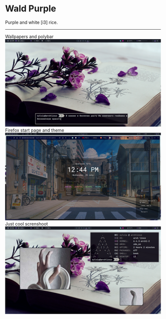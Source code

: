 #                                                                                                        Wald Purple


Purple and white [i3] rice.

---------------------------------

Wallpapers and polybar
![Wallpapers and polybar](https://github.com/WaldLumen/wald-purple/blob/main/screnshoots/1.png)
Firefox start page and theme
![Firefox start page and theme](https://github.com/WaldLumen/wald-purple/blob/main/screnshoots/2.png)
Just cool screnshoot
![Just cool screnshoot](https://github.com/WaldLumen/wald-purple/blob/main/screnshoots/3.png)
